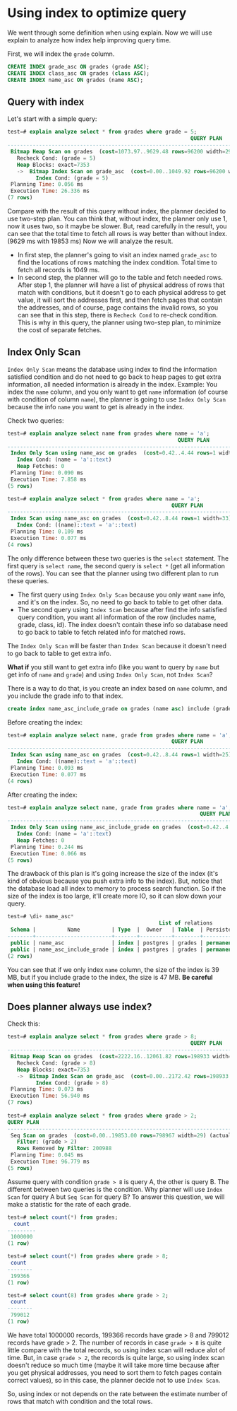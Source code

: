 # Using index to optimize query

We went through some definition when using explain. Now we will use explain to analyze how index help improving query time.

First, we will index the `grade` column.

```sql
CREATE INDEX grade_asc ON grades (grade ASC);
CREATE INDEX class_asc ON grades (class ASC);
CREATE INDEX name_asc ON grades (name ASC);
```

## Query with index

Let's start with a simple query:

```sql
test=# explain analyze select * from grades where grade = 5;
                                                          QUERY PLAN                                                          
------------------------------------------------------------------------------------------------------------------------------
 Bitmap Heap Scan on grades  (cost=1073.97..9629.48 rows=96200 width=29) (actual time=4.582..23.935 rows=100334 loops=1)
   Recheck Cond: (grade = 5)
   Heap Blocks: exact=7353
   ->  Bitmap Index Scan on grade_asc  (cost=0.00..1049.92 rows=96200 width=0) (actual time=3.531..3.531 rows=100334 loops=1)
         Index Cond: (grade = 5)
 Planning Time: 0.056 ms
 Execution Time: 26.336 ms
(7 rows)
```

Compare with the result of this query without index, the planner decided to use two-step plan. You can think that, without index, the planner only use 1, now it uses two, so it maybe be slower. But, read carefully in the result, you can see that the total time to fetch all rows is way better than without index. (9629 ms with 19853 ms)
Now we will analyze the result.

- In first step, the planner's going to visit an index named `grade_asc` to find the locations of rows matching the index condition. Total time to fetch all records is 1049 ms.
- In second step, the planner will go to the table and fetch needed rows. After step 1, the planner will have a list of physical address of rows that match with conditions, but it doesn't go to each physical address to get value, it will sort the addresses first, and then fetch pages that contain the addresses, and of course, page contains the invalid rows, so you can see that in this step, there is `Recheck Cond` to re-check condition. This is why in this query, the planner using two-step plan, to minimize the cost of separate fetches.

## Index Only Scan

`Index Only Scan` means the database using index to find the information satisfied condition and do not need to go back to heap pages to get extra information, all needed information is already in the index.
Example: You index the `name` column, and you only want to get `name` information (of course with condition of column `name`), the planner is going to use `Index Only Scan` because the info `name` you want to get is already in the index.

Check two queries:

```sql
test=# explain analyze select name from grades where name = 'a';
                                                      QUERY PLAN                                                       
-----------------------------------------------------------------------------------------------------------------------
 Index Only Scan using name_asc on grades  (cost=0.42..4.44 rows=1 width=21) (actual time=7.815..7.816 rows=0 loops=1)
   Index Cond: (name = 'a'::text)
   Heap Fetches: 0
 Planning Time: 0.090 ms
 Execution Time: 7.858 ms
(5 rows)

test=# explain analyze select * from grades where name = 'a';
                                                    QUERY PLAN                                                    
------------------------------------------------------------------------------------------------------------------
 Index Scan using name_asc on grades  (cost=0.42..8.44 rows=1 width=33) (actual time=0.047..0.047 rows=0 loops=1)
   Index Cond: ((name)::text = 'a'::text)
 Planning Time: 0.109 ms
 Execution Time: 0.077 ms
(4 rows)
```

The only difference between these two queries is the `select` statement. The first query is `select name`, the second query is `select *` (get all information of the rows).
You can see that the planner using two different plan to run these queries.
- The first query using `Index Only Scan` because you only want `name` info, and it's on the index. So, no need to go back to table to get other data.
- The second query using `Index Scan` because after find the info satisfied query condition, you want all information of the row (includes name, grade, class, id). The index doesn't contain these info so database need to go back to table to fetch related info for matched rows.

The `Index Only Scan` will be faster than `Index Scan` because it doesn't need to go back to table to get extra info.

**What if** you still want to get extra info (like you want to query by `name` but get info of `name` and `grade`) and using `Index Only Scan`, not `Index Scan`?

There is a way to do that, is you create an index based on `name` column, and you include the grade info to that index.

```sql
create index name_asc_include_grade on grades (name asc) include (grade);
```

Before creating the index:

```sql
test=# explain analyze select name, grade from grades where name = 'a';
                                                    QUERY PLAN                                                    
------------------------------------------------------------------------------------------------------------------
 Index Scan using name_asc on grades  (cost=0.42..8.44 rows=1 width=25) (actual time=0.040..0.041 rows=0 loops=1)
   Index Cond: ((name)::text = 'a'::text)
 Planning Time: 0.093 ms
 Execution Time: 0.077 ms
(4 rows)
```

After creating the index:

```sql
test=# explain analyze select name, grade from grades where name = 'a';
                                                             QUERY PLAN                                                              
-------------------------------------------------------------------------------------------------------------------------------------
 Index Only Scan using name_asc_include_grade on grades  (cost=0.42..4.44 rows=1 width=25) (actual time=0.041..0.041 rows=0 loops=1)
   Index Cond: (name = 'a'::text)
   Heap Fetches: 0
 Planning Time: 0.244 ms
 Execution Time: 0.066 ms
(5 rows)
```

The drawback of this plan is it's going increase the size of the index (it's kind of obvious because you push extra info to the index). But, notice that the database load all index to memory to process search function. So if the size of the index is too large, it'll create more IO, so it can slow down your query.

```sql
test=# \di+ name_asc*
                                                List of relations
 Schema |          Name          | Type  |  Owner   | Table  | Persistence | Access method | Size  | Description 
--------+------------------------+-------+----------+--------+-------------+---------------+-------+-------------
 public | name_asc               | index | postgres | grades | permanent   | btree         | 39 MB | 
 public | name_asc_include_grade | index | postgres | grades | permanent   | btree         | 47 MB | 
(2 rows)
```

You can see that if we only index `name` column, the size of the index is 39 MB, but if you include grade to the index, the size is 47 MB. **Be careful when using this feature!**

## Does planner always use index?

Check this:

```sql
test=# explain analyze select * from grades where grade > 8;
                                                          QUERY PLAN                                                           
-------------------------------------------------------------------------------------------------------------------------------
 Bitmap Heap Scan on grades  (cost=2222.16..12061.82 rows=198933 width=29) (actual time=9.033..49.874 rows=199366 loops=1)
   Recheck Cond: (grade > 8)
   Heap Blocks: exact=7353
   ->  Bitmap Index Scan on grade_asc  (cost=0.00..2172.42 rows=198933 width=0) (actual time=7.597..7.598 rows=199366 loops=1)
         Index Cond: (grade > 8)
 Planning Time: 0.073 ms
 Execution Time: 56.940 ms
(7 rows)
                                                              
test=# explain analyze select * from grades where grade > 2;
QUERY PLAN                                                   
----------------------------------------------------------------------------------------------------------------
 Seq Scan on grades  (cost=0.00..19853.00 rows=798967 width=29) (actual time=0.008..78.880 rows=799012 loops=1)
   Filter: (grade > 2)
   Rows Removed by Filter: 200988
 Planning Time: 0.045 ms
 Execution Time: 96.779 ms
(5 rows)
```

Assume query with condition `grade > 8` is query A, the other is query B. The different between two queries is the condition. Why planner will use `Index Scan` for query A but `Seq Scan` for query B?
To answer this question, we will make a statistic for the rate of each grade.

```sql
test=# select count(*) from grades;
  count  
---------
 1000000
(1 row)

test=# select count(*) from grades where grade > 8;
 count  
--------
 199366
(1 row)

test=# select count(8) from grades where grade > 2;
 count  
--------
 799012
(1 row)
```

We have total 1000000 records, 199366 records have grade > 8 and 799012 records have grade > 2. The number of records in case `grade > 8` is quite little compare with the total records, so using index scan will reduce alot of time. But, in case `grade > 2`, the records is quite large, so using index scan doesn't reduce so much time (maybe it will take more time because after you get physical addresses, you need to sort them to fetch pages contain correct values), so in this case, the planner decide not to use `Index Scan`.

So, using index or not depends on the rate between the estimate number of rows that match with condition and the total rows.